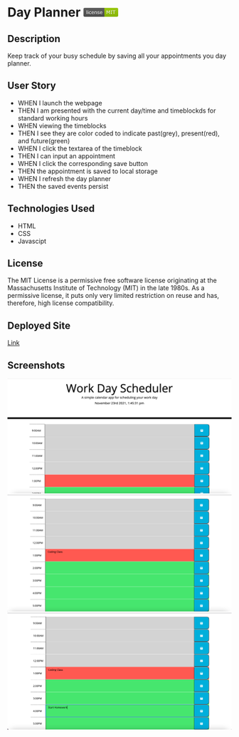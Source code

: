 # Day Planner ![License](./assets/images/LicenseMIT.png)

## Description
Keep track of your busy schedule by saving all your appointments you day planner.

## User Story
- WHEN I launch the webpage
- THEN I am presented with the current day/time and timeblockds for standard working hours
- WHEN viewing the timeblocks
- THEN I see they are color coded to indicate past(grey), present(red), and future(green)
- WHEN I click the textarea of the timeblock
- THEN I can input an appointment
- WHEN I click the corresponding save button
- THEN the appointment is saved to local storage
- WHEN I refresh the day planner
- THEN the saved events persist

## Technologies Used
- HTML
- CSS
- Javascipt

## License
The MIT License is a permissive free software license originating at the Massachusetts Institute of Technology (MIT) in the late 1980s. As a permissive license, it puts only very limited restriction on reuse and has, therefore, high license compatibility.

## Deployed Site
[Link](https://mbrunostem.github.io/day-planner/)

## Screenshots
![Deployed site landing page](./assets/images/landing-page.png)
![Deployed site landing page](./assets/images/landing-page-2.png)
![Deployed site landing page](./assets/images/landing-page-3.png)